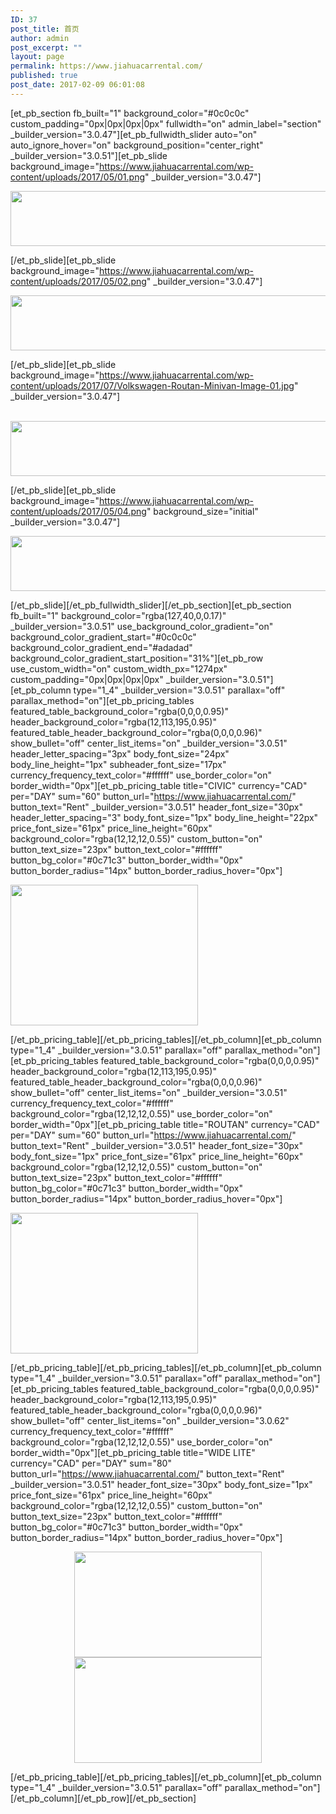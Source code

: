 ```yaml
---
ID: 37
post_title: 首页
author: admin
post_excerpt: ""
layout: page
permalink: https://www.jiahuacarrental.com/
published: true
post_date: 2017-02-09 06:01:08
---
```

[et_pb_section fb_built="1" background_color="#0c0c0c" custom_padding="0px|0px|0px|0px" fullwidth="on" admin_label="section" _builder_version="3.0.47"][et_pb_fullwidth_slider auto="on" auto_ignore_hover="on" background_position="center_right" _builder_version="3.0.51"][et_pb_slide background_image="https://www.jiahuacarrental.com/wp-content/uploads/2017/05/01.png" _builder_version="3.0.47"]

<a href="https://www.jiahuacarrental.com/wp-content/uploads/2017/05/画板-14.png"><img class="wp-image-145 alignnone size-large" src="https://www.jiahuacarrental.com/wp-content/uploads/2017/05/画板-14-1024x88.png" alt="" width="1024" height="88" /></a>

[/et_pb_slide][et_pb_slide background_image="https://www.jiahuacarrental.com/wp-content/uploads/2017/05/02.png" _builder_version="3.0.47"]

<a href="https://www.jiahuacarrental.com/wp-content/uploads/2017/05/画板-15.png"><img class="wp-image-146 alignleft size-large" src="https://www.jiahuacarrental.com/wp-content/uploads/2017/05/画板-15-1024x88.png" alt="" width="1024" height="88" /></a>

[/et_pb_slide][et_pb_slide background_image="https://www.jiahuacarrental.com/wp-content/uploads/2017/07/Volkswagen-Routan-Minivan-Image-01.jpg" _builder_version="3.0.47"]<p><br /><a href="https://www.jiahuacarrental.com/wp-content/uploads/2017/05/画板-16.png"><img class="wp-image-147 alignleft size-large" src="https://www.jiahuacarrental.com/wp-content/uploads/2017/05/画板-16-1024x88.png" alt="" width="1024" height="88" data-pin-nopin="true" /></a></p>[/et_pb_slide][et_pb_slide background_image="https://www.jiahuacarrental.com/wp-content/uploads/2017/05/04.png" background_size="initial" _builder_version="3.0.47"]

<a href="https://www.jiahuacarrental.com/wp-content/uploads/2017/05/画板-17.png"><img class="wp-image-148 alignleft size-large" src="https://www.jiahuacarrental.com/wp-content/uploads/2017/05/画板-17-1024x88.png" alt="" width="1024" height="88" /></a>

[/et_pb_slide][/et_pb_fullwidth_slider][/et_pb_section][et_pb_section fb_built="1" background_color="rgba(127,40,0,0.17)" _builder_version="3.0.51" use_background_color_gradient="on" background_color_gradient_start="#0c0c0c" background_color_gradient_end="#adadad" background_color_gradient_start_position="31%"][et_pb_row use_custom_width="on" custom_width_px="1274px" custom_padding="0px|0px|0px|0px" _builder_version="3.0.51"][et_pb_column type="1_4" _builder_version="3.0.51" parallax="off" parallax_method="on"][et_pb_pricing_tables featured_table_background_color="rgba(0,0,0,0.95)" header_background_color="rgba(12,113,195,0.95)" featured_table_header_background_color="rgba(0,0,0,0.96)" show_bullet="off" center_list_items="on" _builder_version="3.0.51" header_letter_spacing="3px" body_font_size="24px" body_line_height="1px" subheader_font_size="17px" currency_frequency_text_color="#ffffff" use_border_color="on" border_width="0px"][et_pb_pricing_table title="CIVIC" currency="CAD" per="DAY" sum="60" button_url="https://www.jiahuacarrental.com/" button_text="Rent" _builder_version="3.0.51" header_font_size="30px" header_letter_spacing="3" body_font_size="1px" body_line_height="22px" price_font_size="61px" price_line_height="60px" background_color="rgba(12,12,12,0.55)" custom_button="on" button_text_size="23px" button_text_color="#ffffff" button_bg_color="#0c71c3" button_border_width="0px" button_border_radius="14px" button_border_radius_hover="0px"]<p><a href="https://www.jiahuacarrental.com/wp-content/uploads/2017/07/Honda-Civic-2012.jpg"><img src="https://www.jiahuacarrental.com/wp-content/uploads/2017/07/Honda-Civic-2012-300x225.jpg" width="300" height="225" alt="" class="wp-image-275 alignnone size-medium" /></a></p>[/et_pb_pricing_table][/et_pb_pricing_tables][/et_pb_column][et_pb_column type="1_4" _builder_version="3.0.51" parallax="off" parallax_method="on"][et_pb_pricing_tables featured_table_background_color="rgba(0,0,0,0.95)" header_background_color="rgba(12,113,195,0.95)" featured_table_header_background_color="rgba(0,0,0,0.96)" show_bullet="off" center_list_items="on" _builder_version="3.0.51" currency_frequency_text_color="#ffffff" background_color="rgba(12,12,12,0.55)" use_border_color="on" border_width="0px"][et_pb_pricing_table title="ROUTAN" currency="CAD" per="DAY" sum="60" button_url="https://www.jiahuacarrental.com/" button_text="Rent" _builder_version="3.0.51" header_font_size="30px" body_font_size="1px" price_font_size="61px" price_line_height="60px" background_color="rgba(12,12,12,0.55)" custom_button="on" button_text_size="23px" button_text_color="#ffffff" button_bg_color="#0c71c3" button_border_width="0px" button_border_radius="14px" button_border_radius_hover="0px"]<p><a href="https://www.jiahuacarrental.com/wp-content/uploads/2017/07/1.jpg"><img src="https://www.jiahuacarrental.com/wp-content/uploads/2017/07/1-300x225.jpg" width="300" height="225" alt="" class="wp-image-274 alignnone size-medium" /></a></p>[/et_pb_pricing_table][/et_pb_pricing_tables][/et_pb_column][et_pb_column type="1_4" _builder_version="3.0.51" parallax="off" parallax_method="on"][et_pb_pricing_tables featured_table_background_color="rgba(0,0,0,0.95)" header_background_color="rgba(12,113,195,0.95)" featured_table_header_background_color="rgba(0,0,0,0.96)" show_bullet="off" center_list_items="on" _builder_version="3.0.62" currency_frequency_text_color="#ffffff" background_color="rgba(12,12,12,0.55)" use_border_color="on" border_width="0px"][et_pb_pricing_table title="WIDE LITE" currency="CAD" per="DAY" sum="80" button_url="https://www.jiahuacarrental.com/" button_text="Rent" _builder_version="3.0.51" header_font_size="30px" body_font_size="1px" price_font_size="61px" price_line_height="60px" background_color="rgba(12,12,12,0.55)" custom_button="on" button_text_size="23px" button_text_color="#ffffff" button_bg_color="#0c71c3" button_border_width="0px" button_border_radius="14px" button_border_radius_hover="0px"]<p style="text-align: center;"><a href="https://www.jiahuacarrental.com/wp-content/uploads/2017/07/WechatIMG11.jpeg"><img src="https://www.jiahuacarrental.com/wp-content/uploads/2017/07/WechatIMG11-300x169.jpeg" width="300" height="169" alt="" class="wp-image-308 alignnone size-medium" /></a> <a href="https://www.jiahuacarrental.com/wp-content/uploads/2017/07/WechatIMG12.jpeg"><img src="https://www.jiahuacarrental.com/wp-content/uploads/2017/07/WechatIMG12-300x169.jpeg" width="300" height="169" alt="" class="wp-image-309 aligncenter size-medium" /></a></p>[/et_pb_pricing_table][/et_pb_pricing_tables][/et_pb_column][et_pb_column type="1_4" _builder_version="3.0.51" parallax="off" parallax_method="on"][/et_pb_column][/et_pb_row][/et_pb_section]